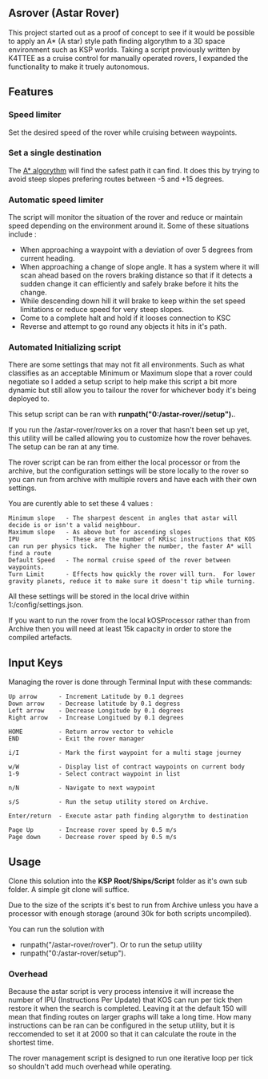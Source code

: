 ## Asrover (Astar Rover)

This project started out as a proof of concept to see if it would be possible to apply an A* (A star) style path finding algorythm to a 3D space environment such as KSP worlds.  Taking a script previously written by K4TTEE as a cruise control for manually operated rovers, I expanded the functionality to make it truely autonomous.

## Features

### Speed limiter
Set the desired speed of the rover while cruising between waypoints.

### Set a single destination
The [A* algorythm](https://en.wikipedia.org/wiki/A*_search_algorithm) will find the safest path it can find.  It does this by trying to avoid steep slopes prefering routes between -5 and +15 degrees.

### Automatic speed limiter

The script will monitor the situation of the rover and reduce or maintain speed depending on the environment around it.  Some of these situations include :

* When approaching a waypoint with a deviation of over 5 degrees from current heading.
* When approaching a change of slope angle.  It has a system where it will scan ahead based on the rovers braking distance so that if it detects a sudden change it can efficiently and safely brake before it hits the change.
* While descending down hill it will brake to keep within the set speed limitations or reduce speed for very steep slopes.
* Come to a complete halt and hold if it looses connection to KSC
* Reverse and attempt to go round any objects it hits in it's path.

### Automated Initializing script

There are some settings that may not fit all environments.  Such as what classifies as an acceptable Minimum or Maximum slope that a rover could negotiate so I added a setup script to help make this script a bit more dynamic but still allow you to tailour the rover for whichever body it's being deployed to.

This setup script can be ran with **runpath("0:/astar-rover//setup").**.  

If you run the /astar-rover/rover.ks on a rover that hasn't been set up yet, this utility will be called allowing you to customize how the rover behaves.  The setup can be ran at any time.

The rover script can be ran from either the local processor or from the archive, but the configuration settings will be store locally to the rover so you can run from archive with multiple rovers and have each with their own settings.

You are curently able to set these 4 values :

    Minimum slope   - The sharpest descent in angles that astar will decide is or isn't a valid neighbour.
    Maximum slope   - As above but for ascending slopes
    IPU             - These are the number of KRisc instructions that KOS can run per physics tick.  The higher the number, the faster A* will find a route
    Default Speed   - The normal cruise speed of the rover between waypoints.
    Turn Limit      - Effects how quickly the rover will turn.  For lower gravity planets, reduce it to make sure it doesn't tip while turning.

All these settings will be stored in the local drive within 1:/config/settings.json.

If you want to run the rover from the local kOSProcessor rather than from Archive then you will need at least 15k capacity in order to store the compiled artefacts.

## Input Keys

Managing the rover is done through Terminal Input with these commands:

    Up arrow      - Increment Latitude by 0.1 degrees
    Down arrow    - Decrease latitude by 0.1 degress
    Left arrow    - Decrease Longitude by 0.1 degrees
    Right arrow   - Increase Longitued by 0.1 degrees

    HOME          - Return arrow vector to vehicle
    END           - Exit the rover manager

    i/I           - Mark the first waypoint for a multi stage journey

    w/W           - Display list of contract waypoints on current body
    1-9           - Select contract waypoint in list

    n/N           - Navigate to next waypoint

    s/S           - Run the setup utility stored on Archive.

    Enter/return  - Execute astar path finding algorythm to destination

    Page Up       - Increase rover speed by 0.5 m/s
    Page down     - Decrease rover speed by 0.5 m/s

## Usage

Clone this solution into the **KSP Root/Ships/Script** folder as it's own sub folder.  A simple git clone will suffice.

Due to the size of the scripts it's best to run from Archive unless you have a processor with enough storage (around 30k for both scripts uncompiled).

You can run the solution with
* runpath("/astar-rover/rover").
Or to run the setup utility
* runpath("0:/astar-rover/setup").

### Overhead

Because the astar script is very process intensive it will increase the number of IPU (Instructions Per Update) that KOS can run per tick then restore it when the search is completed.  Leaving it at the default 150 will mean that finding routes on larger graphs will take a long time.  How many instructions can be ran can be configured in the setup utility, but it is reccomended to set it at 2000 so that it can calculate the route in the shortest time.

The rover management script is designed to run one iterative loop per tick so shouldn't add much overhead while operating.
